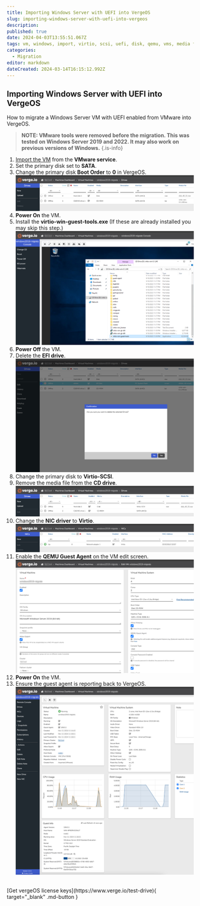 ```yaml
---
title: Importing Windows Server with UEFI into VergeOS
slug: importing-windows-server-with-uefi-into-vergeos
description: 
published: true
date: 2024-04-03T13:55:51.067Z
tags: vm, windows, import, virtio, scsi, uefi, disk, qemu, vms, media file, guest agent
categories:
  - Migration
editor: markdown
dateCreated: 2024-03-14T16:15:12.992Z
---
```


## Importing Windows Server with UEFI into VergeOS

How to migrate a Windows Server VM with UEFI enabled from VMware into VergeOS. 

> **NOTE: VMware tools were removed before the migration. This was tested on Windows Server 2019 and 2022. It may also work on previous versions of Windows.** 
{.is-info}


1. [Import the VM](/product-guide/importvmware) from the **VMware service**.
1. Set the primary disk set to **SATA**.
1. Change the primary disk **Boot Order** to **0** in VergeOS.
![2024-03-14_12_04_15-windowsdrivespage.png](/docs/public/knowledgebase/2024-03-14_12_04_15-windowsdrivespage.png)
1. **Power On** the VM.
1. Install the **virtio-win-guest-tools.exe** (If these are already installed you may skip this step.)
![2024-03-14_12_05_24-windows-virtagent.png](/docs/public/knowledgebase/2024-03-14_12_05_24-windows-virtagent.png)
1. **Power Off** the VM.
1. Delete the **EFI drive**.
![2024-03-14_12_06_20-deleteefidrive.png](/docs/public/knowledgebase/2024-03-14_12_06_20-deleteefidrive.png)
1. Change the primary disk to **Virtio-SCSI**.
1. Remove the media file from the **CD drive**.
![2024-03-14_12_07_04-changedisk1.png](/docs/public/knowledgebase/2024-03-14_12_07_04-changedisk1.png)
1. Change the **NIC driver** to **Virtio**.
![2024-03-14_12_10_24-changenetworktovirtio.png](/docs/public/knowledgebase/2024-03-14_12_10_24-changenetworktovirtio.png)
1. Enable the **QEMU Guest Agent** on the VM edit screen.
![2024-03-14_12_11_34-enableguestagent.png](/docs/public/knowledgebase/2024-03-14_12_11_34-enableguestagent.png)
1. **Power On** the VM.
1. Ensure the guest agent is reporting back to VergeOS.
![2024-03-14_12_14_40-showguestagent.png](/docs/public/knowledgebase/2024-03-14_12_14_40-showguestagent.png)


<br>
[Get vergeOS license keys](https://www.verge.io/test-drive){ target="_blank" .md-button }

<!--- 
Keep page URLs short (4 words and under if possible) (new-page-blah-blah)

Keep grammar consistent across all pages (select vs click) (navigate vs go to)

Keep title casing consistent (Upper Case for subject words and lower case for others) i,e 
(Creating a VLAN in the User Interface)

Number main steps of directions and indent substeps

Limit the use of personal and subject pronouns (I, You, Your, You're, We, They, etc..)

Reference this page for more layout and grammar references -- https://wiki.verge.io/public/kb/virtual-wires

Use a tool like nimbus (nimbus.me) (it's free) for screen shots. 
Black out all pertinent information (IP address(es), System Name, etc..)
Use the default system color scheme for all screen shots!!!
Reference the screen shot on this page for an example -- 
https://wiki.verge.io/public/kb/proper-power-sequence

Run content through grammarly.com (it's free)

Enter the following script (including script tags) in the scripts tab of the pages property if a table of contents is desired. This should only be used for long pages with multiple headers.

<script>
    var removeTocCard = false;    // Enable or disable Table of Contents Card
    var sideColumnPosition     = 'right';
</script>

Delete commented out lines when done --->
